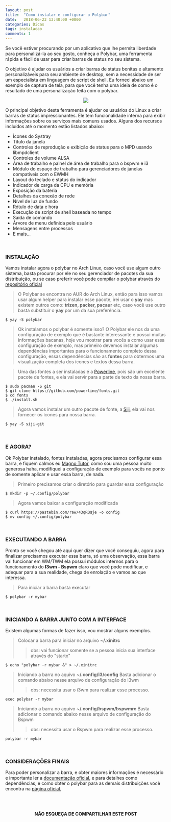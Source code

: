 ```yaml
---
layout: post
title:  "Como instalar e configurar o Polybar"
date:   2018-06-23 13:40:00 +0000
categories: Dicas
tags: instalacao
comments: 1
---
```


Se você estiver procurando por um aplicativo que lhe permita liberdade para personalizá-la ao seu gosto, conheça o Polybar, uma ferramenta rápida e fácil de usar para criar barras de status no seu sistema.

O objetivo é ajudar os usuários a criar barras de status bonitas e altamente personalizáveis ​​para seu ambiente de desktop, sem a necessidade de ser um especialista em linguagem de script de shell. Eu forneci abaixo um exemplo de captura de tela, para que você tenha uma ideia de como é o resultado de uma personalização feita com o polybar.

<p align="center">
<img class="materialboxed responsive-img" src="https://i.imgur.com/01IuuKc.png">
</p>

O principal objetivo desta ferramenta é ajudar os usuários do Linux a criar barras de status impressionantes. Ele tem funcionalidade interna para exibir informações sobre os serviços mais comuns usados. Alguns dos recursos incluídos até o momento estão listados abaixo:

-   Ícones do Systray
-   Título da janela
-   Controles de reprodução e exibição de status para o MPD usando libmpdclient
-   Controles de volume ALSA
-   Área de trabalho e painel de área de trabalho para o bspwm e i3
-   Módulo do espaço de trabalho para gerenciadores de janelas compatíveis com o EWMH
-   Layout do teclado e status do indicador
-   Indicador de carga da CPU e memória
-   Exposição da bateria
-   Detalhes da conexão de rede
-   Nível de luz de fundo
-   Rótulo de data e hora
-   Execução de script de shell baseada no tempo
-   Saída de comando
-   Árvore de menu definida pelo usuário
-   Mensagens entre processos
-   E mais…

<br/>

### INSTALAÇÃO
Vamos instalar agora o polybar no Arch Linux, caso você use algum outro sistema, basta procurar por ele no seu gerenciador de pacotes da sua distribuição, ou se caso preferir você pode compilar o polybar através do [repositório oficial](https://github.com/jaagr/polybar)

> O Polybar se encontra no AUR do Arch Linux, então para isso vamos usar algum helper para instalar esse pacote, irei usar o **yay** mas existem outros como: **trizen, packer, pacaur** etc, caso você use outro basta substituir o **yay** por um da sua preferência.
```
$ yay -S polybar
```
> Ok instalamos o polybar é somente isso? O Polybar ele nos da uma configuração de exemplo que é bastante interessante e possui muitas informações bacanas, hoje vou mostrar para vocês a como usar essa configuração de exemplo, mas primeiro devemos instalar algumas dependências importantes para o funcionamento completo dessa configuração, essas dependências são as **fontes** para obtermos uma visualização completa dos ícones e textos dessa barra.

> Uma das fontes a ser instaladas é a [Powerline](https://github.com/powerline/fonts), pois são um excelente pacote de fontes, e ela vai servir para a parte de texto da nossa barra.
```
$ sudo pacman -S git
$ git clone https://github.com/powerline/fonts.git
$ cd fonts
$ ./install.sh
```
> Agora vamos instalar um outro pacote de fonte, a [Siji](https://github.com/stark/siji), ela vai nos fornecer os ícones para nossa barra.
```
$ yay -S siji-git
```

<br/>

### E AGORA?
Ok Polybar instalado, fontes instaladas, agora precisamos configurar essa barra, e fiquem calmos eu [Magno Tutor](https://youtube.com/MagnoTutor?sub_confirmation=1), como sou uma pessoa muito generosa haha, modifiquei a configuração de exemplo para vocês no ponto de somente aplicar e usar essa barra, de nada.

> Primeiro precisamos criar o diretório para guardar essa configuração
```
$ mkdir -p ~/.config/polybar
```
> Agora vamos baixar a configuração modificada
```
$ curl https://pastebin.com/raw/43qRQQje -o config
$ mv config ~/.config/polybar
```

<br/>

### EXECUTANDO A BARRA
Pronto se você chegou até aqui quer dizer que você conseguiu, agora para finalizar precisamos executar essa barra, só uma observação, essa barra vai funcionar em WM/TWM ela possui módulos internos para o funcionamento do **I3wm - Bspwm** claro que você pode modificar, e adequar para a sua realidade, chega de enrolação e vamos ao que interessa.

> Para iniciar a barra basta executar
```
$ polybar -r mybar
```

<br/>

### INICIANDO A BARRA JUNTO COM A INTERFACE
Existem algumas formas de fazer isso, vou mostrar alguns exemplos.

> Colocar a barra para iniciar no arquivo **~/.xinitrc**
> > obs: vai funcionar somente se a pessoa inicia sua interface através do "startx"
```
$ echo "polybar -r mybar &" > ~/.xinitrc
```
> Iniciando a barra no aquivo **~/.config/i3/config**
> Basta adicionar o comando abaixo nesse arquivo de configuração do i3wm
> > obs: necessita usar o i3wm para realizar esse processo.
```
exec polybar -r mybar
```
> Iniciando a barra no aquivo **~/.config/bspwm/bspwmrc**
> Basta adicionar o comando abaixo nesse arquivo de configuração do Bspwm
> > obs: necessita usar o Bspwm para realizar esse processo.
```
polybar -r mybar
```

<br/>

### CONSIDERAÇÕES FINAIS
Para poder personalizar a barra, e obter maiores informações é necessário e importante ler a [documentação oficial](https://github.com/jaagr/polybar/wiki), e para detalhes como dependências, e como obter o polybar para as demais distribuições você encontra na [página oficial.](https://github.com/jaagr/polybar)


<br/><br/>

<p align="center">  
<b>NÃO ESQUEÇA DE COMPARTILHAR ESTE POST</b>
<br>
<div class="sharethis-inline-share-buttons"></div>
</p>

<br/><br/>
